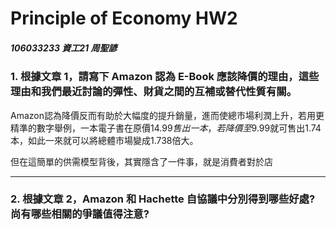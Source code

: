 # Principle of  Economy HW2

##### 106033233 資工21 周聖諺

### 1. 根據文章 1，請寫下 Amazon 認為 E-Book 應該降價的理由，這些理由和我們最近討論的彈性、財貨之間的互補或替代性質有關。

Amazon認為降價反而有助於大幅度的提升銷量，進而使總市場利潤上升，若用更精準的數字舉例，一本電子書在原價$14.99售出一本，若降價至$9.99就可售出1.74本，如此一來就可以將總體市場變成1.738倍大。

但在這簡單的供需模型背後，其實隱含了一件事，就是消費者對於店

---
### 2. 根據文章 2，Amazon 和 Hachette 自協議中分別得到哪些好處? 尚有哪些相關的爭議值得注意? 
